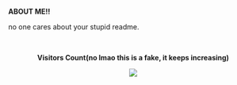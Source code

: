 **ABOUT ME!!**




no one cares about your stupid readme.



<br><p align="center"><b>Visitors Count(no lmao this is a fake, it keeps increasing)</b></p>  
<p align="center"><img align="center" src="https://profile-counter.glitch.me/{samitmohan}/count.svg" /></p> 
